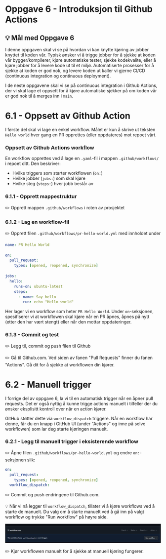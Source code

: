 # Oppgave 6 - Introduksjon til Github Actions

## :bulb: Mål med Oppgave 6

I denne oppgaven skal vi se på hvordan vi kan knytte kjøring av jobber knyttet til koden vår. Typisk ønsker vi å trigge jobber for å sjekke at koden vår bygger/kompilerer, kjøre automatiske tester, sjekke kodekvalite, eller å kjøre jobber for å levere kode ut til et miljø. Automatiserte prosesser for å sjekke at koden er god nok, og levere koden ut kaller vi gjerne CI/CD (continuous integration og continuous deployment).

I de neste oppgavene skal vi se på continuous integration i Github Actions, der vi skal lage et oppsett for å kjøre automatiske sjekker på om koden vår er god nok til å merges inn i `main`.

# 6.1 - Oppsett av Github Action

I første del skal vi lage en enkel workflow. Målet er kun å skrive ut teksten `Hello world` hver gang en PR opprettes (eller oppdateres) mot repoet vårt.

### Oppsett av Github Actions workflow

En workflow opprettes ved å lage en `.yaml`-fil i mappen `.github/workflows/` i repoet ditt. Den beskriver:
- Hvilke triggers som starter workflowen (`on:`)
- Hvilke jobber (`jobs:`) som skal kjøre
- Hvilke steg (`steps:`) hver jobb består av

### 6.1.1 - Opprett mappestruktur
:pencil2: Opprett mappen `.github/workflows` i roten av prosjektet

### 6.1.2 - Lag en workflow-fil
:pencil2: Opprett filen `.github/workflows/pr-hello-world.yml` med innholdet under

```yaml
name: PR Hello World

on:
  pull_request:
    types: [opened, reopened, synchronize]

jobs:
  hello:
    runs-on: ubuntu-latest
    steps:
      - name: Say hello
        run: echo "Hello world"
```

Her lager vi en workflow som heter `PR Hello World`. Under `on`-seksjonen, spesifiserer vi at workflowen skal kjøre når en PR åpnes, åpnes på nytt (etter den har vært stengt) eller når den mottar oppdateringer. 

### 6.1.3 - Commit og test
:pencil2: Legg til, commit og push filen til Github

:pencil2: Gå til Github.com. Ved siden av fanen "Pull Requests" finner du fanen "Actions". Gå dit for å sjekke at workflowen din kjører. 

# 6.2 - Manuell trigger

I forrige del av oppgave 6, la vi til en automatisk trigger når en åpner pull requests. Det er også nyttig å kunne trigge actions manuelt i tilfeller der du ønsker eksplisitt kontroll over når en action kjører.

GitHub støtter dette via `workflow_dispatch` triggere. Når en workflow har denne, får du en knapp i GitHub UI (under "Actions" og inne på selve workflowen) som lar deg starte kjøringen manuelt.

### 6.2.1 - Legg til manuell trigger i eksisterende workflow
:pencil2: Åpne filen `.github/workflows/pr-hello-world.yml` og endre `on:`-seksjonen slik:

```yaml
on:
  pull_request:
    types: [opened, reopened, synchronize]
  workflow_dispatch:
```

:pencil2: Commit og push endringene til Github.com. 


:bulb: Når vi nå legger til `workflow_dispatch`, tillater vi å kjøre workflows ved å starte de manuelt. Du valg om å starte manuelt ved å gå inn på valgt workflow og trykke "Run workflow" på høyre side. 

![alt text](workflow_dispatch.png)

:pencil2: Kjør workflowen manuelt for å sjekke at manuell kjøring fungerer.